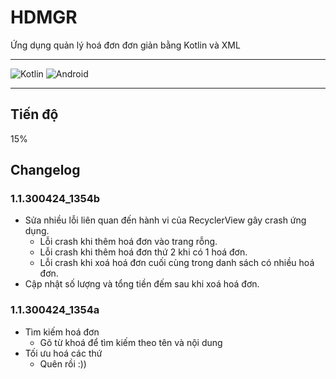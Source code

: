 # HDMGR
Ứng dụng quản lý hoá đơn đơn giản bằng Kotlin và XML

<hr/>

![Kotlin](https://img.shields.io/badge/kotlin-%237F52FF.svg?style=for-the-badge&logo=kotlin&logoColor=white)
![Android](https://img.shields.io/badge/Android-3DDC84?style=for-the-badge&logo=android&logoColor=white)

<hr/>

## Tiến độ
15%
## Changelog
### 1.1.300424_1354b 
- Sửa nhiều lỗi liên quan đến hành vi của RecyclerView gây crash ứng dụng.
  - Lỗi crash khi thêm hoá đơn vào trang rỗng.
  - Lỗi crash khi thêm hoá đơn thứ 2 khi có 1 hoá đơn.
  - Lỗi crash khi xoá hoá đơn cuối cùng trong danh sách có nhiều hoá đơn.
- Cập nhật số lượng và tổng tiền đếm sau khi xoá hoá đơn.
### 1.1.300424_1354a
- Tìm kiếm hoá đơn
  - Gõ từ khoá để tìm kiếm theo tên và nội dung
- Tối ưu hoá các thứ
  - Quên rồi :))
